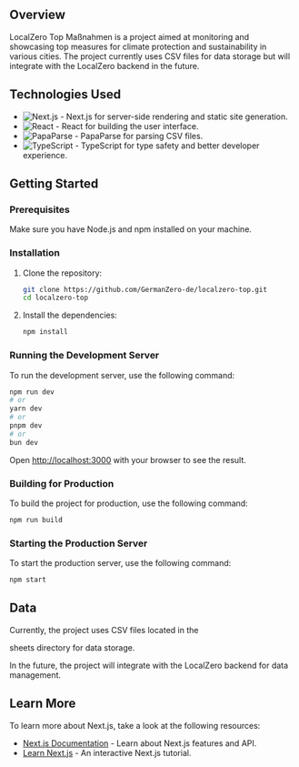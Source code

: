 ## Overview

LocalZero Top Maßnahmen is a project aimed at monitoring and showcasing top measures for climate protection and sustainability in various cities. The project currently uses CSV files for data storage but will integrate with the LocalZero backend in the future.

## Technologies Used

- ![Next.js](https://img.shields.io/badge/Next.js-000000?style=for-the-badge&logo=nextdotjs&logoColor=white) - Next.js for server-side rendering and static site generation.
- ![React](https://img.shields.io/badge/React-20232A?style=for-the-badge&logo=react&logoColor=61DAFB) - React for building the user interface.
- ![PapaParse](https://img.shields.io/badge/PapaParse-FF6F61?style=for-the-badge&logo=papaparse&logoColor=white) - PapaParse for parsing CSV files.
- ![TypeScript](https://img.shields.io/badge/TypeScript-007ACC?style=for-the-badge&logo=typescript&logoColor=white) - TypeScript for type safety and better developer experience.

## Getting Started

### Prerequisites

Make sure you have Node.js and npm installed on your machine.

### Installation

1. Clone the repository:

   ```bash
   git clone https://github.com/GermanZero-de/localzero-top.git
   cd localzero-top
   ```

2. Install the dependencies:

   ```bash
   npm install
   ```

### Running the Development Server

To run the development server, use the following command:

```bash
npm run dev
# or
yarn dev
# or
pnpm dev
# or
bun dev
```

Open [http://localhost:3000](http://localhost:3000) with your browser to see the result.

### Building for Production

To build the project for production, use the following command:

```bash
npm run build
```

### Starting the Production Server

To start the production server, use the following command:

```bash
npm start
```

## Data

Currently, the project uses CSV files located in the 

sheets directory for data storage.


In the future, the project will integrate with the LocalZero backend for data management.


## Learn More

To learn more about Next.js, take a look at the following resources:

- [Next.js Documentation](https://nextjs.org/docs) - Learn about Next.js features and API.
- [Learn Next.js](https://nextjs.org/learn) - An interactive Next.js tutorial.
